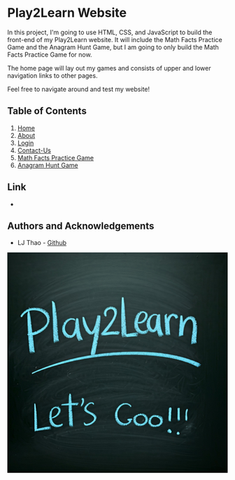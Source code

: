 # Play2Learn Website
In this project, I'm going to use HTML, CSS, and JavaScript to build the front-end of my Play2Learn website. It will include the Math Facts Practice Game and the Anagram Hunt Game, but I am going to only build the Math Facts Practice Game for now. 

The home page will lay out my games and consists of upper and lower navigation links to other pages.

Feel free to navigate around and test my website!

## Table of Contents
1. [Home](index.html)
2. [About](about.html)
3. [Login](login.html)
4. [Contact-Us](contact-us.html)
5. [Math Facts Practice Game](games/math-facts.html)
6. [Anagram Hunt Game](games/anagram-hunt.html)

## Link
- 

## Authors and Acknowledgements
- LJ Thao - [Github](https://github.com/LJThao)

<p align="center">
    <img src="images/play2learn.png" alt="playtolearn" />
</p>